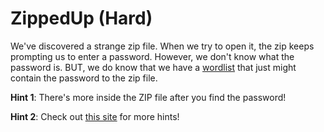 # ZippedUp (Hard)

We've discovered a strange zip file. When we try to open it, the zip keeps prompting us to enter a password. However, we don't know what the password is. BUT, we do know that we have a [wordlist](./wordlist.txt) that just might contain the password to the zip file.

**Hint 1**: There's more inside the ZIP file after you find the password!

**Hint 2**: Check out [this site](https://github.com/CyberUnicorns/Intro-CTF-Challenges-2023/tree/main/PiWithinPi) for more hints!
